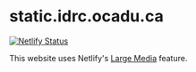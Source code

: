 # static.idrc.ocadu.ca

[![Netlify Status](https://api.netlify.com/api/v1/badges/b14fe41e-24b1-4e47-a73f-0af7006b3396/deploy-status)](https://app.netlify.com/sites/idrc-static/deploys)

This website uses Netlify's [Large Media](https://docs.netlify.com/large-media/overview) feature.
